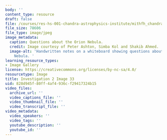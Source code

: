 ```yaml
---
body: ''
content_type: resource
draft: false
file: /courses/res-hs-001-chandra-astrophysics-institute/mithfh_chandra_inv2_obser.jpg
file_size: 78606
file_type: image/jpeg
image_metadata:
  caption: Questions about the Orion Nebula.
  credit: Image courtesy of Peter Ashton, Simba Kol and Shakib Ahmed.
  image-alt: 'Handwritten notes on a whiteboard showing questions about the Orion
    Nebula. '
learning_resource_types:
- Image Gallery
license: https://creativecommons.org/licenses/by-nc-sa/4.0/
resourcetype: Image
title: Investigation 2 Image 33
uid: 828d945f-80ff-4af4-936c-f29417324b15
video_files:
  archive_url: ''
  video_captions_file: ''
  video_thumbnail_file: ''
  video_transcript_file: ''
video_metadata:
  video_speakers: ''
  video_tags: ''
  youtube_description: ''
  youtube_id: ''
---
```

